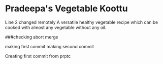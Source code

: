 # Pradeepa's Vegetable Koottu
Line 2 changed remotely
A versatile healthy vegetable recipe which can be cooked with almost any vegetable without any oil.

###checking abort merge

making first commit
making second commit

Creating first commit from prptc

